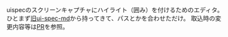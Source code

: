 uispecのスクリーンキャプチャにハイライト（囲み）を付けるためのエディタ。
ひとまず[旧ui-spec-md](https://github.com/pxgrid/ui-spec-md)から持ってきて、パスとかを合わせただけ。
取込時の変更内容等は[PR](https://github.com/oosugi20/uispec/pull/1)を参照。
